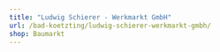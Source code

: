 ```yaml
---
title: "Ludwig Schierer - Werkmarkt GmbH"
url: /bad-koetzting/ludwig-schierer-werkmarkt-gmbh/
shop: Baumarkt
---
```

